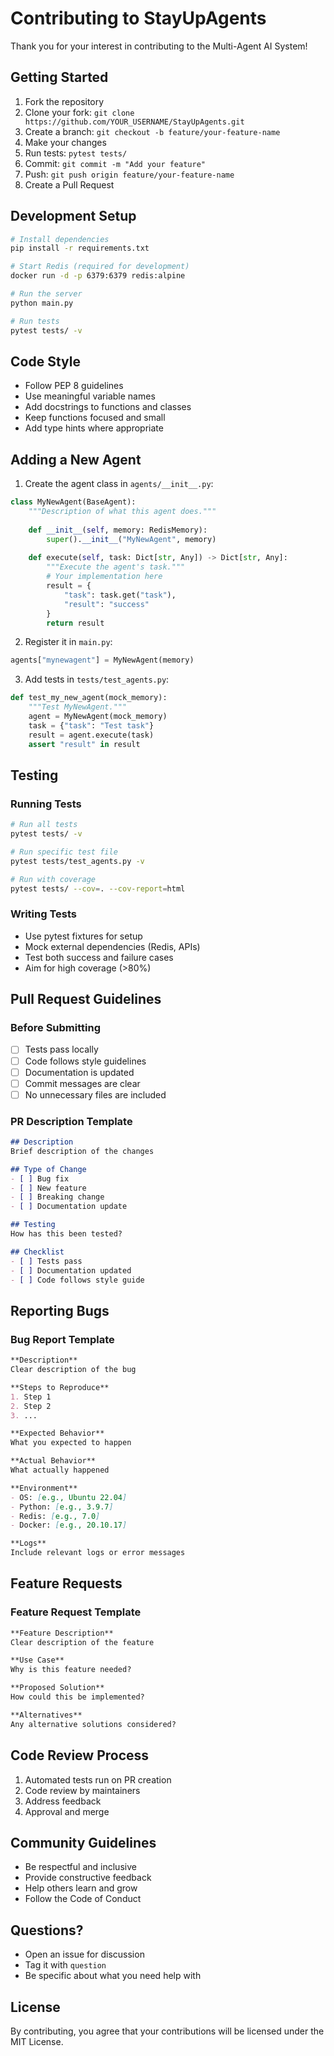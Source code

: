 # Contributing to StayUpAgents

Thank you for your interest in contributing to the Multi-Agent AI System!

## Getting Started

1. Fork the repository
2. Clone your fork: `git clone https://github.com/YOUR_USERNAME/StayUpAgents.git`
3. Create a branch: `git checkout -b feature/your-feature-name`
4. Make your changes
5. Run tests: `pytest tests/`
6. Commit: `git commit -m "Add your feature"`
7. Push: `git push origin feature/your-feature-name`
8. Create a Pull Request

## Development Setup

```bash
# Install dependencies
pip install -r requirements.txt

# Start Redis (required for development)
docker run -d -p 6379:6379 redis:alpine

# Run the server
python main.py

# Run tests
pytest tests/ -v
```

## Code Style

- Follow PEP 8 guidelines
- Use meaningful variable names
- Add docstrings to functions and classes
- Keep functions focused and small
- Add type hints where appropriate

## Adding a New Agent

1. Create the agent class in `agents/__init__.py`:

```python
class MyNewAgent(BaseAgent):
    """Description of what this agent does."""
    
    def __init__(self, memory: RedisMemory):
        super().__init__("MyNewAgent", memory)
    
    def execute(self, task: Dict[str, Any]) -> Dict[str, Any]:
        """Execute the agent's task."""
        # Your implementation here
        result = {
            "task": task.get("task"),
            "result": "success"
        }
        return result
```

2. Register it in `main.py`:

```python
agents["mynewagent"] = MyNewAgent(memory)
```

3. Add tests in `tests/test_agents.py`:

```python
def test_my_new_agent(mock_memory):
    """Test MyNewAgent."""
    agent = MyNewAgent(mock_memory)
    task = {"task": "Test task"}
    result = agent.execute(task)
    assert "result" in result
```

## Testing

### Running Tests

```bash
# Run all tests
pytest tests/ -v

# Run specific test file
pytest tests/test_agents.py -v

# Run with coverage
pytest tests/ --cov=. --cov-report=html
```

### Writing Tests

- Use pytest fixtures for setup
- Mock external dependencies (Redis, APIs)
- Test both success and failure cases
- Aim for high coverage (>80%)

## Pull Request Guidelines

### Before Submitting

- [ ] Tests pass locally
- [ ] Code follows style guidelines
- [ ] Documentation is updated
- [ ] Commit messages are clear
- [ ] No unnecessary files are included

### PR Description Template

```markdown
## Description
Brief description of the changes

## Type of Change
- [ ] Bug fix
- [ ] New feature
- [ ] Breaking change
- [ ] Documentation update

## Testing
How has this been tested?

## Checklist
- [ ] Tests pass
- [ ] Documentation updated
- [ ] Code follows style guide
```

## Reporting Bugs

### Bug Report Template

```markdown
**Description**
Clear description of the bug

**Steps to Reproduce**
1. Step 1
2. Step 2
3. ...

**Expected Behavior**
What you expected to happen

**Actual Behavior**
What actually happened

**Environment**
- OS: [e.g., Ubuntu 22.04]
- Python: [e.g., 3.9.7]
- Redis: [e.g., 7.0]
- Docker: [e.g., 20.10.17]

**Logs**
Include relevant logs or error messages
```

## Feature Requests

### Feature Request Template

```markdown
**Feature Description**
Clear description of the feature

**Use Case**
Why is this feature needed?

**Proposed Solution**
How could this be implemented?

**Alternatives**
Any alternative solutions considered?
```

## Code Review Process

1. Automated tests run on PR creation
2. Code review by maintainers
3. Address feedback
4. Approval and merge

## Community Guidelines

- Be respectful and inclusive
- Provide constructive feedback
- Help others learn and grow
- Follow the Code of Conduct

## Questions?

- Open an issue for discussion
- Tag it with `question`
- Be specific about what you need help with

## License

By contributing, you agree that your contributions will be licensed under the MIT License.
